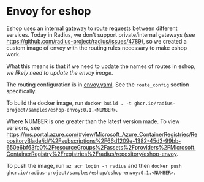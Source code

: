 # Envoy for eshop

Eshop uses an internal gateway to route requests between different services. Today in Radius, we don't support private/internal gateways (see https://github.com/radius-project/radius/issues/4789), so we created a custom image of envoy with the routing rules necessary to make eshop work.

What this means is that if we need to update the names of routes in eshop, *we likely need to update the envoy image*.

The routing configuration is in [envoy.yaml](envoy.yaml). See the `route_config` section specifically.

To build the docker image, run `docker build . -t ghcr.io/radius-project/samples/eshop-envoy:0.1.<NUMBER>`.

Where NUMBER is one greater than the latest version made. To view versions, see https://ms.portal.azure.com/#view/Microsoft_Azure_ContainerRegistries/RepositoryBlade/id/%2Fsubscriptions%2F66d1209e-1382-45d3-99bb-650e6bf63fc0%2FresourceGroups%2Fassets%2Fproviders%2FMicrosoft.ContainerRegistry%2Fregistries%2Fradius/repository/eshop-envoy.

To push the image, run `az acr login -n radius` and then `docker push ghcr.io/radius-project/samples/eshop/eshop-envoy:0.1.<NUMBER>`.

